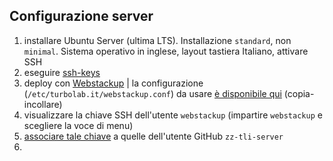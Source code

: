 ## Configurazione server

1. installare Ubuntu Server (ultima LTS). Installazione `standard`, non `minimal`. Sistema operativo in inglese, layout tastiera Italiano, attivare SSH
2. eseguire [ssh-keys](https://github.com/ZaneCEO/ssh-keys)
3. deploy con [Webstackup](https://github.com/TurboLabIt/webstackup) | la configurazione (`/etc/turbolab.it/webstackup.conf`) da usare [è disponibile qui](https://github.com/TurboLabIt/TurboLab.it/blob/main/config/custom/webstackup.conf) (copia-incollare)
4. visualizzare la chiave SSH dell'utente `webstackup` (impartire `webstackup` e scegliere la voce di menu)
5. [associare tale chiave](https://github.com/settings/keys) a quelle dell'utente GitHub `zz-tli-server`
6. 
